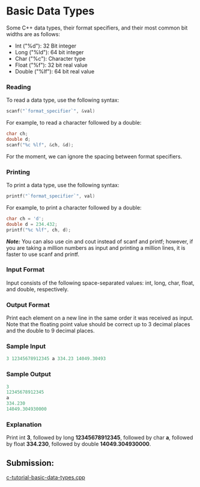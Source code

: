 # Basic Data Types

Some C++ data types, their format specifiers, and their most common bit widths are as follows:

- Int ("%d"): 32 Bit integer
- Long ("%ld"): 64 bit integer
- Char ("%c"): Character type
- Float ("%f"): 32 bit real value
- Double ("%lf"): 64 bit real value

### Reading

To read a data type, use the following syntax:

~~~c++
scanf("`format_specifier`", &val)
~~~

For example, to read a character followed by a double:

~~~c++
char ch;
double d;
scanf("%c %lf", &ch, &d);
~~~

For the moment, we can ignore the spacing between format specifiers.

### Printing

To print a data type, use the following syntax:

~~~c++
printf("`format_specifier`", val)
~~~

For example, to print a character followed by a double:

~~~c++
char ch = 'd';
double d = 234.432;
printf("%c %lf", ch, d);
~~~
***Note:*** You can also use cin and cout instead of scanf and printf; however, if you are taking a million numbers as input and printing a million lines, it is faster to use scanf and printf.

### Input Format

Input consists of the following space-separated values: int, long, char, float, and double, respectively.

### Output Format

Print each element on a new line in the same order it was received as input. Note that the floating point value should be correct up to 3 decimal places and the double to 9 decimal places.

### Sample Input

~~~c++
3 12345678912345 a 334.23 14049.30493
~~~

### Sample Output

~~~c++
3
12345678912345
a
334.230
14049.304930000
~~~

### Explanation
Print int **3**,
followed by long **12345678912345**,
followed by char **a**,
followed by float **334.230**,
followed by double **14049.304930000**.


## Submission:

[c-tutorial-basic-data-types.cpp](https://github.com/danipishinin/HackerRank/blob/main/c++/c-tutorial-basic-data-types.cpp)
